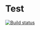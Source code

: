 # Test

[![Build status](https://ci.appveyor.com/api/projects/status/4884ev8khnb041xd?svg=true)](https://ci.appveyor.com/project/Kutimskii/ajs-oop-tasknumber1)
